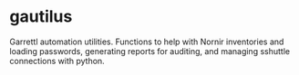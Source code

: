 # gautilus
Garrettl automation utilities. Functions to help with Nornir inventories and loading passwords, generating reports for auditing, and managing sshuttle connections with python.



